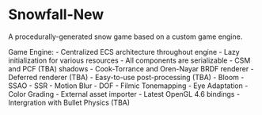 # Snowfall-New
A procedurally-generated snow game based on a custom game engine.

Game Engine:
    - Centralized ECS architecture throughout engine
    - Lazy initialization for various resources
    - All components are serializable
    - CSM and PCF (TBA) shadows
    - Cook-Torrance and Oren-Nayar BRDF renderer
    - Deferred renderer (TBA)
    - Easy-to-use post-processing (TBA)
        - Bloom
        - SSAO
        - SSR
        - Motion Blur
        - DOF
        - Filmic Tonemapping
        - Eye Adaptation
        - Color Grading
    - External asset importer
    - Latest OpenGL 4.6 bindings
    - Intergration with Bullet Physics (TBA)
